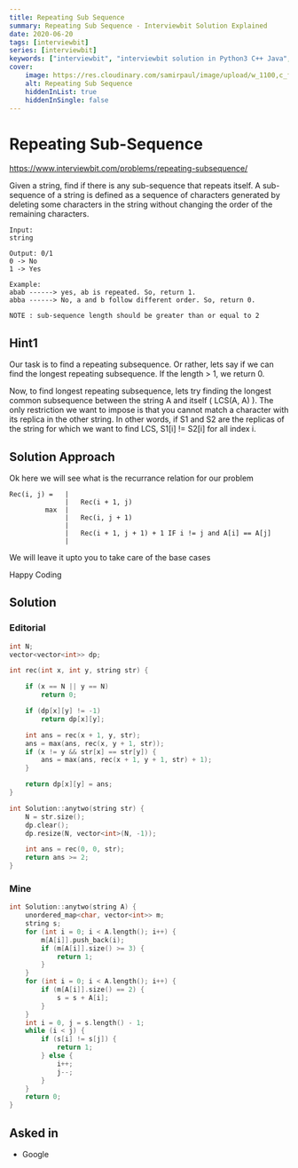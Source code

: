 ```yaml
---
title: Repeating Sub Sequence
summary: Repeating Sub Sequence - Interviewbit Solution Explained
date: 2020-06-20
tags: [interviewbit]
series: [interviewbit]
keywords: ["interviewbit", "interviewbit solution in Python3 C++ Java", "Repeating Sub Sequence Solution Explained"]
cover:
    image: https://res.cloudinary.com/samirpaul/image/upload/w_1100,c_fit,co_rgb:FFFFFF,l_text:Arial_75_bold:Repeating Sub Sequence - Solution Explained/problem-solving.webp
    alt: Repeating Sub Sequence
    hiddenInList: true
    hiddenInSingle: false
---
```


# Repeating Sub-Sequence

https://www.interviewbit.com/problems/repeating-subsequence/


Given a string, find if there is any sub-sequence that repeats itself.
A sub-sequence of a string is defined as a sequence of characters
generated by deleting some characters in the string without changing
the order of the remaining characters.

```
Input:
string

Output: 0/1
0 -> No
1 -> Yes

Example:
abab ------> yes, ab is repeated. So, return 1. 
abba ------> No, a and b follow different order. So, return 0. 

NOTE : sub-sequence length should be greater than or equal to 2
```

## Hint1

Our task is to find a repeating subsequence. 
Or rather, lets say if we can find the longest repeating subsequence. If the length > 1, we return 0.

Now, to find longest repeating subsequence, lets try finding the longest common subsequence between the string A and itself ( LCS(A, A) ). 
The only restriction we want to impose is that you cannot match a character with its replica in the other string. 
In other words, if S1 and S2 are the replicas of the string for which we want to find LCS, S1[i] != S2[i] for all index i.

## Solution Approach


Ok here we will see what is the recurrance relation for our problem
```
Rec(i, j) =   |
              |   Rec(i + 1, j)
         max  |
              |   Rec(i, j + 1)
              |
              |   Rec(i + 1, j + 1) + 1 IF i != j and A[i] == A[j] 
              |
```
We will leave it upto you to take care of the base cases

Happy Coding


## Solution
### Editorial
```cpp
int N;
vector<vector<int>> dp;

int rec(int x, int y, string str) {

    if (x == N || y == N)
        return 0;

    if (dp[x][y] != -1)
        return dp[x][y];

    int ans = rec(x + 1, y, str);
    ans = max(ans, rec(x, y + 1, str));
    if (x != y && str[x] == str[y]) {
        ans = max(ans, rec(x + 1, y + 1, str) + 1);
    }

    return dp[x][y] = ans;
}

int Solution::anytwo(string str) {
    N = str.size();
    dp.clear();
    dp.resize(N, vector<int>(N, -1));

    int ans = rec(0, 0, str);
    return ans >= 2;
}

```

### Mine
```cpp
int Solution::anytwo(string A) {
    unordered_map<char, vector<int>> m;
    string s;
    for (int i = 0; i < A.length(); i++) {
        m[A[i]].push_back(i);
        if (m[A[i]].size() >= 3) {
            return 1;
        }
    }
    for (int i = 0; i < A.length(); i++) {
        if (m[A[i]].size() == 2) {
            s = s + A[i];
        }
    }
    int i = 0, j = s.length() - 1;
    while (i < j) {
        if (s[i] != s[j]) {
            return 1;
        } else {
            i++;
            j--;
        }
    }
    return 0;
}
```

## Asked in

* Google
